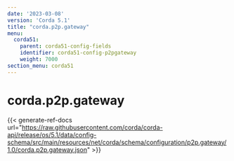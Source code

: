 ```yaml
---
date: '2023-03-08'
version: 'Corda 5.1'
title: "corda.p2p.gateway"
menu:
  corda51:
    parent: corda51-config-fields
    identifier: corda51-config-p2pgateway
    weight: 7000
section_menu: corda51
---
```

# corda.p2p.gateway
{{< generate-ref-docs url="https://raw.githubusercontent.com/corda/corda-api/release/os/5.1/data/config-schema/src/main/resources/net/corda/schema/configuration/p2p.gateway/1.0/corda.p2p.gateway.json" >}}
